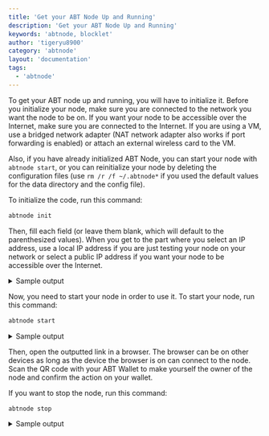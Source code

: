 ```yaml
---
title: 'Get your ABT Node Up and Running'
description: 'Get your ABT Node Up and Running'
keywords: 'abtnode, blocklet'
author: 'tigeryu8900'
category: 'abtnode'
layout: 'documentation'
tags:
  - 'abtnode'
---
```


To get your ABT node up and running, you will have to initialize it. Before you initialize your node, make sure you are
connected to the network you want the node to be on. If you want your node to be accessible over the Internet, make sure
you are connected to the Internet. If you are using a VM, use a bridged network adapter (NAT network adapter also works
if port forwarding is enabled) or attach an external wireless card to the VM.

Also, if you have already initialized ABT Node, you can start your node with `abtnode start`, or you can reinitialize
your node by deleting the configuration files (use `rm /r /f ~/.abtnode*` if you used the default values for the data
directory and the config file).

To initialize the code, run this command:

```bash
abtnode init
```

Then, fill each field (or leave them blank, which will default to the parenthesized values). When you get to the part
where you select an IP address, use a local IP address if you are just testing your node on your network or select a
public IP address if you want your node to be accessible over the Internet.

<details>
<summary>Sample output</summary>

![Initialize ABT Node](./images/initialize_abtnode.gif)

</details>

Now, you need to start your node in order to use it. To start your node, run this command:

```bash
abtnode start
```

<details>
<summary>Sample output</summary>

![Start ABT Node](./images/start_abtnode.gif)

</details>

Then, open the outputted link in a browser. The browser can be on other devices as long as the device the browser is on
can connect to the node. Scan the QR code with your ABT Wallet to make yourself the owner of the node and confirm the
action on your wallet.

If you want to stop the node, run this command:

```bash
abtnode stop
```

<details>
<summary>Sample output</summary>

![Stop ABT Node](./images/stop_abtnode.gif)

</details>
